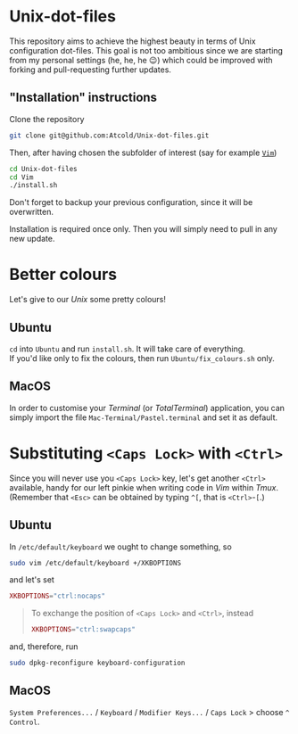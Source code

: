 # Unix-dot-files

This repository aims to achieve the highest beauty in terms of Unix configuration dot-files.
This goal is not too ambitious since we are starting from my personal settings (he, he, he :wink:) which could be improved with forking and pull-requesting further updates.


## "Installation" instructions

Clone the repository

```bash
git clone git@github.com:Atcold/Unix-dot-files.git
```

Then, after having chosen the subfolder of interest (say for example [`Vim`](https://github.com/Atcold/Unix-dot-files/tree/master/Vim))

```bash
cd Unix-dot-files
cd Vim
./install.sh
```

Don't forget to backup your previous configuration, since it will be overwritten.

Installation is required once only. Then you will simply need to pull in any new update.


# Better colours

Let's give to our *Unix* some pretty colours!


## Ubuntu

`cd` into `Ubuntu` and run `install.sh`. It will take care of everything.  
If you'd like only to fix the colours, then run `Ubuntu/fix_colours.sh` only.


## MacOS

In order to customise your *Terminal* (or *TotalTerminal*) application, you can simply import the file `Mac-Terminal/Pastel.terminal` and set it as default.


# Substituting `<Caps Lock>` with `<Ctrl>`

Since you will never use you `<Caps Lock>` key, let's get another `<Ctrl>` available, handy for our left pinkie when writing code in *Vim* within *Tmux*. (Remember that `<Esc>` can be obtained by typing `^[`, that is `<Ctrl>`-`[`.)


## Ubuntu

In `/etc/default/keyboard` we ought to change something, so

```bash
sudo vim /etc/default/keyboard +/XKBOPTIONS
```

and let's set

```lua
XKBOPTIONS="ctrl:nocaps"
```

> To exchange the position of `<Caps Lock>` and `<Ctrl>`, instead
> ```lua
> XKBOPTIONS="ctrl:swapcaps"
> ```

and, therefore, run

```bash
sudo dpkg-reconfigure keyboard-configuration
```


## MacOS

`System Preferences...` / `Keyboard` / `Modifier Keys...` / `Caps Lock` > choose `^ Control`.
